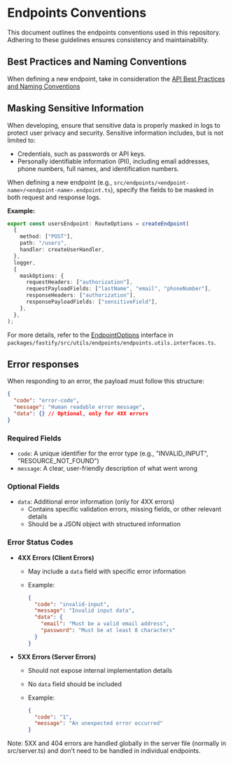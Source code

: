 # Endpoints Conventions

This document outlines the endpoints conventions used in this repository. Adhering to these guidelines ensures consistency and maintainability.

## Best Practices and Naming Conventions

When defining a new endpoint, take in consideration the [API Best Practices and Naming Conventions](https://github.com/saifaustcse/api-best-practices/blob/main/README.md)

## Masking Sensitive Information

When developing, ensure that sensitive data is properly masked in logs to protect user privacy and security. Sensitive information includes, but is not limited to:

- Credentials, such as passwords or API keys.
- Personally identifiable information (PII), including email addresses, phone numbers, full names, and identification numbers.

When defining a new endpoint (e.g., `src/endpoints/<endpoint-name>/<endpoint-name>.endpoint.ts`), specify the fields to be masked in both request and response logs.

**Example:**

```typescript
export const usersEndpoint: RouteOptions = createEndpoint(
  {
    method: ["POST"],
    path: "/users",
    handler: createUserHandler,
  },
  logger,
  {
    maskOptions: {
      requestHeaders: ["authorization"],
      requestPayloadFields: ["lastName", "email", "phoneNumber"],
      responseHeaders: ["authorization"],
      responsePayloadFields: ["sensitiveField"],
    },
  },
);
```

For more details, refer to the [EndpointOptions](packages/fastify/src/utils/endpoints/endpoints.utils.interfaces.ts) interface in `packages/fastify/src/utils/endpoints/endpoints.utils.interfaces.ts`.

## Error responses

When responding to an error, the payload must follow this structure:

```json
{
  "code": "error-code",
  "message": "Human readable error message",
  "data": {} // Optional, only for 4XX errors
}
```

### Required Fields

- `code`: A unique identifier for the error type (e.g., "INVALID_INPUT", "RESOURCE_NOT_FOUND")
- `message`: A clear, user-friendly description of what went wrong

### Optional Fields

- `data`: Additional error information (only for 4XX errors)
  - Contains specific validation errors, missing fields, or other relevant details
  - Should be a JSON object with structured information

### Error Status Codes

- **4XX Errors (Client Errors)**

  - May include a `data` field with specific error information
  - Example:

    ```json
    {
      "code": "invalid-input",
      "message": "Invalid input data",
      "data": {
        "email": "Must be a valid email address",
        "password": "Must be at least 8 characters"
      }
    }
    ```

- **5XX Errors (Server Errors)**

  - Should not expose internal implementation details
  - No `data` field should be included
  - Example:

    ```json
    {
      "code": "1",
      "message": "An unexpected error occurred"
    }
    ```

Note: 5XX and 404 errors are handled globally in the server file (normally in src/server.ts) and don't need to be handled in individual endpoints.
